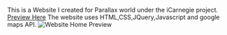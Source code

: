 This is a Website I created for Parallax world under the iCarnegie project. [Preview Here](https://rawcdn.githack.com/soulxhacker/iCarnegie-Parallax-World-Website/c5acc3c9dce662988a59b91a3eb24c3598775bc8/Project%2003%20-%20Javascript%20Customer%20Website/index.html) 
The website uses HTML,CSS,JQuery,Javascript and google maps API.
![Website Home Preview](https://github.com/soulxhacker/iCarnegie-Parallax-World-Website/blob/master/Parallax%20Global.png?raw=true)
 
